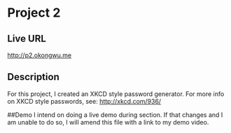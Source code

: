 # Project 2

## Live URL
http://p2.okongwu.me

## Description
For this project, I created an XKCD style password generator. For more info on XKCD style passwords, see: http://xkcd.com/936/

##Demo
I intend on doing a live demo during section. If that changes and I am unable to do so, I will amend this file with a link to my demo video.

